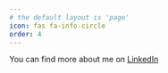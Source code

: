 ```yaml
---
# the default layout is 'page'
icon: fas fa-info-circle
order: 4
---
```


You can find more about me on [LinkedIn](https://www.linkedin.com/in/bradmcdowell/)